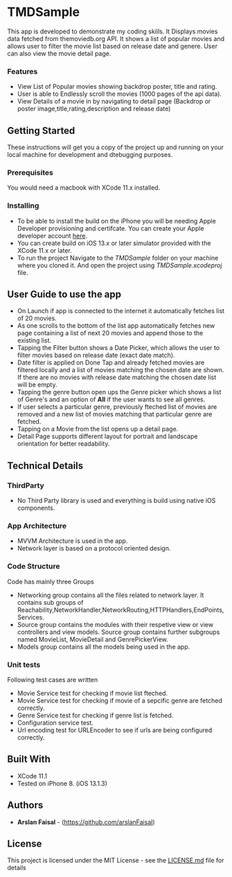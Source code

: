 # TMDSample
This app is developed to demonstrate my coding skills. It Displays movies data fetched from themoviedb.org API. It shows a list of popular movies and allows user to filter the movie list based on release date  and genere. User can also view the movie detail page.
### Features
- View List of Popular movies showing backdrop poster, title and rating.
- User is able to Endlessly scroll the movies (1000 pages of the api data). 
- View Details of a movie in by navigating to detail page (Backdrop or poster image,title,rating,description and release date)

## Getting Started

These instructions will get you a copy of the project up and running on your local machine for development and dtebugging purposes.

### Prerequisites

You would need a macbook with XCode 11.x installed. 

### Installing

- To be able to install the build on the iPhone you will be needing Apple Developer provisioning and certifcate. You can create your Apple developer account [here](https://developer.apple.com/).
- You can create build on iOS 13.x or later simulator provided with the XCode 11.x or later.
- To run the project Navigate to the *TMDSample* folder on your machine where you cloned it. And open the project using *TMDSample.xcodeproj* file.

## User Guide to use the app
- On Launch if app is connected to the internet it automatically fetches list of 20 movies.
- As one scrolls to the bottom of the list app automatically fetches new page containing a list of next 20 movies and append those to the existing list.
- Tapping the Filter button shows a Date Picker, which allows the user to filter movies based on release date (exact date match).
- Date filter is applied on Done Tap and already fetched movies are filtered locally and a list of movies matching the chosen date are shown. If there are no movies with release date matching the chosen date list will be empty.
- Tapping the genre button open ups the Genre picker which shows a list of Genre's and an option of **All** if the user wants to see all genres.
- If user selects a particular genre, previously fteched list of movies are removed and a new list of movies matching that particular genre are fetched.
- Tapping on a Movie from the list opens up a detail page.
- Detail Page supports different layout for portrait and landscape orientation for better readability.

## Technical Details

### ThirdParty
- No Third Party library is used and everything is build using native iOS components.

### App Architecture
- MVVM Architecture is used in the app.
- Network layer is based on a protocol oriented design.

### Code Structure
Code has mainly three Groups
- Networking group contains all the files related to network layer. It contains sub groups of Reachability,NetworkHandler,NetworkRouting,HTTPHandlers,EndPoints,Services.
- Source group contains the modules with their respetive view or view controllers and view models. Source group contains further subgroups named MovieList, MovieDetail and GenrePickerView.
- Models group contains all the models being used in the app.

### Unit tests
Following test cases are written

- Movie Service test for checking if movie list fteched.
- Movie Service test for checking if movie of a sepcific genre are fetched correctly.
- Genre Service test for checking if genre list is fetched.
- Configuration service test.
- Url encoding test for URLEncoder to see if urls are being configured correctly.


## Built With
- XCode 11.1
- Tested on iPhone 8. (iOS 13.1.3)

## Authors

- **Arslan Faisal** - (https://github.com/arslanFaisal)

## License

This project is licensed under the MIT License - see the [LICENSE.md](LICENSE.md) file for details




